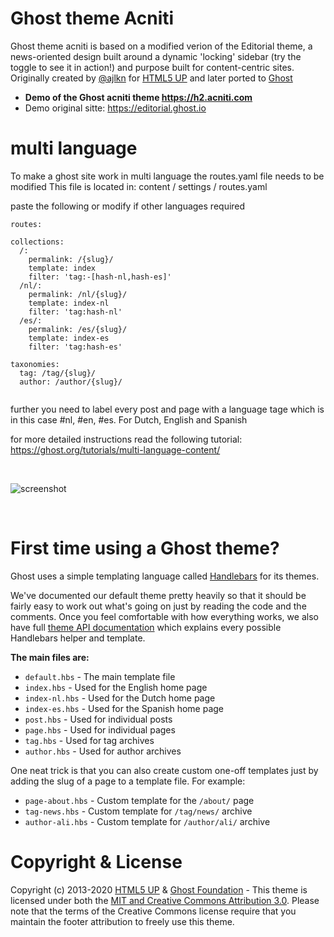 # Ghost theme Acniti

Ghost theme acniti is based on a modified verion of the Editorial theme, a news-oriented design built around a dynamic 'locking' sidebar (try the toggle to see it in action!) and purpose built for content-centric sites. Originally created by [@ajlkn](https://twitter.com/ajlkn) for [HTML5 UP](https://html5up.net) and later ported to [Ghost](https://ghost.org)

- **Demo of the Ghost acniti theme https://h2.acniti.com**
- Demo original sitte: https://editorial.ghost.io


# multi language

To make a ghost site work in multi language the routes.yaml file needs to be modified
This file is located in: content / settings / routes.yaml

paste the following or modify if other languages required

```
routes:

collections:
  /:
    permalink: /{slug}/
    template: index
    filter: 'tag:-[hash-nl,hash-es]'
  /nl/:
    permalink: /nl/{slug}/
    template: index-nl
    filter: 'tag:hash-nl'
  /es/:
    permalink: /es/{slug}/
    template: index-es
    filter: 'tag:hash-es'

taxonomies:
  tag: /tag/{slug}/
  author: /author/{slug}/
  
```

further you need to label every post and page with a language tage which is in this case #nl, #en, #es. For Dutch, English and Spanish

for more detailed instructions read the following tutorial:
https://ghost.org/tutorials/multi-language-content/





&nbsp;

![screenshot](https://user-images.githubusercontent.com/120485/49328081-0e192680-f59d-11e8-808a-e6d6bcfa8419x.png)


&nbsp;

# First time using a Ghost theme?

Ghost uses a simple templating language called [Handlebars](http://handlebarsjs.com/) for its themes.

We've documented our default theme pretty heavily so that it should be fairly easy to work out what's going on just by reading the code and the comments. Once you feel comfortable with how everything works, we also have full [theme API documentation](https://themes.ghost.org) which explains every possible Handlebars helper and template.

**The main files are:**

- `default.hbs` - The main template file
- `index.hbs` - Used for the English home page
- `index-nl.hbs` - Used for the Dutch home page
- `index-es.hbs` - Used for the Spanish home page
- `post.hbs` - Used for individual posts
- `page.hbs` - Used for individual pages
- `tag.hbs` - Used for tag archives
- `author.hbs` - Used for author archives

One neat trick is that you can also create custom one-off templates just by adding the slug of a page to a template file. For example:

- `page-about.hbs` - Custom template for the `/about/` page
- `tag-news.hbs` - Custom template for `/tag/news/` archive
- `author-ali.hbs` - Custom template for `/author/ali/` archive



# Copyright & License

Copyright (c) 2013-2020 [HTML5 UP](https://htmlup.net) & [Ghost Foundation](https://ghost.org) - This theme is licensed under both the [MIT and Creative Commons Attribution 3.0](LICENSE). Please note that the terms of the Creative Commons license require that you maintain the footer attribution to freely use this theme.
